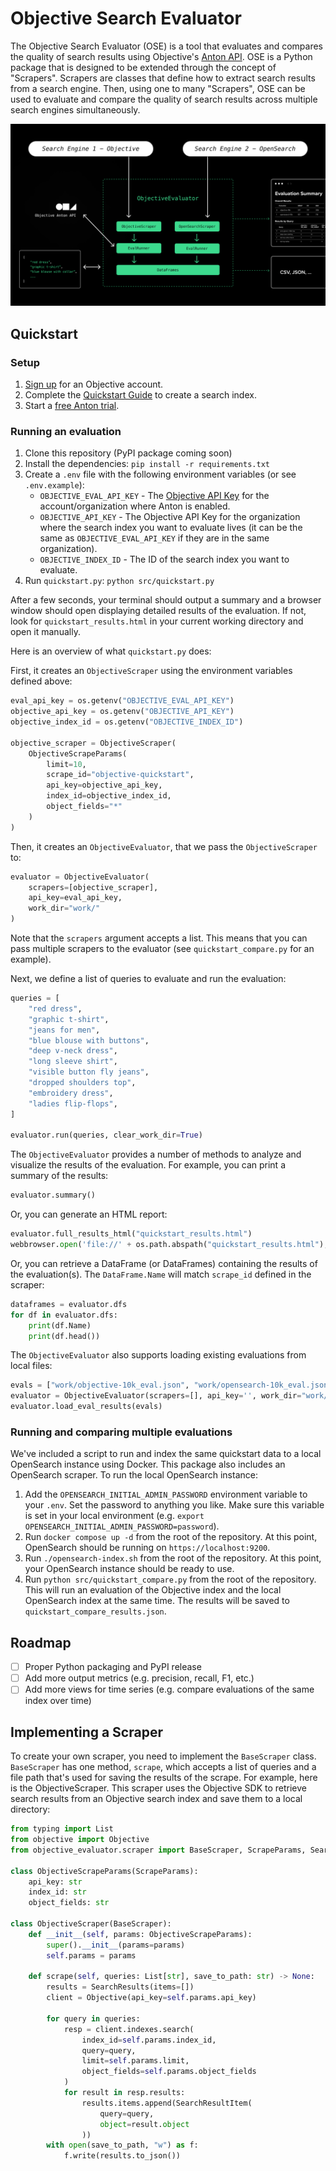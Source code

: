 
# Objective Search Evaluator

The Objective Search Evaluator (OSE) is a tool that evaluates and compares the quality of search results using Objective's [Anton API](https://www.objective.inc/articles/meet-anton-ai-powered-search-evaluation-in-an-api). OSE is a Python package that is designed to be extended through the concept of "Scrapers". Scrapers are classes that define how to extract search results from a search engine. Then, using one to many "Scrapers", OSE can be used to evaluate and compare the quality of search results across multiple search engines simultaneously.

![Objective Evaluator Diagram](objective_evaluator.png)

## Quickstart 

### Setup

1. [Sign up](https://app.objective.inc/sign-up) for an Objective account.
2. Complete the [Quickstart Guide](https://www.objective.inc/docs/quickstart) to create a search index.
3. Start a [free Anton trial](https://app.objective.inc/dashboard/anton).

### Running an evaluation

1. Clone this repository (PyPI package coming soon)
2. Install the dependencies: `pip install -r requirements.txt`
3. Create a `.env` file with the following environment variables (or see `.env.example`):
    - `OBJECTIVE_EVAL_API_KEY` - The [Objective API Key](https://app.objective.inc/dashboard/api-keys) for the account/organization where Anton is enabled.
    - `OBJECTIVE_API_KEY` - The Objective API Key for the organization where the search index you want to evaluate lives (it can be the same as `OBJECTIVE_EVAL_API_KEY` if they are in the same organization).
    - `OBJECTIVE_INDEX_ID` - The ID of the search index you want to evaluate.
4. Run `quickstart.py`: `python src/quickstart.py`

After a few seconds, your terminal should output a summary and a browser window should open displaying detailed results of the evaluation. If not, look for `quickstart_results.html` in your current working directory and open it manually.

Here is an overview of what `quickstart.py` does:

First, it creates an `ObjectiveScraper` using the environment variables defined above:

```python
eval_api_key = os.getenv("OBJECTIVE_EVAL_API_KEY")
objective_api_key = os.getenv("OBJECTIVE_API_KEY")
objective_index_id = os.getenv("OBJECTIVE_INDEX_ID")

objective_scraper = ObjectiveScraper(
    ObjectiveScrapeParams(
        limit=10,
        scrape_id="objective-quickstart",
        api_key=objective_api_key,
        index_id=objective_index_id,
        object_fields="*"
    )
)
```

Then, it creates an `ObjectiveEvaluator`, that we pass the `ObjectiveScraper` to:

```python
evaluator = ObjectiveEvaluator(
    scrapers=[objective_scraper],
    api_key=eval_api_key,
    work_dir="work/"
)
```

Note that the `scrapers` argument accepts a list. This means that you can pass multiple scrapers to the evaluator (see `quickstart_compare.py` for an example).

Next, we define a list of queries to evaluate and run the evaluation:

```python
queries = [
    "red dress",
    "graphic t-shirt",
    "jeans for men",
    "blue blouse with buttons",
    "deep v-neck dress",
    "long sleeve shirt",
    "visible button fly jeans",
    "dropped shoulders top",
    "embroidery dress",
    "ladies flip-flops",
]

evaluator.run(queries, clear_work_dir=True)
```

The `ObjectiveEvaluator` provides a number of methods to analyze and visualize the results of the evaluation. For example, you can print a summary of the results:

```python
evaluator.summary()
```

Or, you can generate an HTML report:

```python
evaluator.full_results_html("quickstart_results.html")
webbrowser.open('file://' + os.path.abspath("quickstart_results.html"), new=2)
```

Or, you can retrieve a DataFrame (or DataFrames) containing the results of the evaluation(s). The `DataFrame.Name` will match `scrape_id` defined in the scraper:

```python
dataframes = evaluator.dfs
for df in evaluator.dfs:
    print(df.Name)
    print(df.head())
```

The `ObjectiveEvaluator` also supports loading existing evaluations from local files: 

```python
evals = ["work/objective-10k_eval.json", "work/opensearch-10k_eval.json"]
evaluator = ObjectiveEvaluator(scrapers=[], api_key='', work_dir="work/")
evaluator.load_eval_results(evals)
```

### Running and comparing multiple evaluations

We've included a script to run and index the same quickstart data to a local OpenSearch instance using Docker. This package also includes an OpenSearch scraper. To run the local OpenSearch instance:

1. Add the `OPENSEARCH_INITIAL_ADMIN_PASSWORD` environment variable to your `.env`. Set the password to anything you like. Make sure this variable is set in your local environment (e.g. `export OPENSEARCH_INITIAL_ADMIN_PASSWORD=password`).
2. Run `docker compose up -d` from the root of the repository. At this point, OpenSearch should be running on `https://localhost:9200`.
3. Run `./opensearch-index.sh` from the root of the repository. At this point, your OpenSearch instance should be ready to use.
4. Run `python src/quickstart_compare.py` from the root of the repository. This will run an evaluation of the Objective index and the local OpenSearch index at the same time. The results will be saved to `quickstart_compare_results.json`.

## Roadmap

- [ ] Proper Python packaging and PyPI release
- [ ] Add more output metrics (e.g. precision, recall, F1, etc.)
- [ ] Add more views for time series (e.g. compare evaluations of the same index over time)

## Implementing a Scraper

To create your own scraper, you need to implement the `BaseScraper` class. `BaseScraper` has one method, `scrape`, which accepts a list of queries and a file path that's used for saving the results of the scrape. For example, here is the ObjectiveScraper. This scraper uses the Objective SDK to retrieve search results from an Objective search index and save them to a local directory:

```python
from typing import List
from objective import Objective
from objective_evaluator.scraper import BaseScraper, ScrapeParams, SearchResults, SearchResultItem

class ObjectiveScrapeParams(ScrapeParams):
    api_key: str
    index_id: str
    object_fields: str

class ObjectiveScraper(BaseScraper):
    def __init__(self, params: ObjectiveScrapeParams):
        super().__init__(params=params)
        self.params = params
    
    def scrape(self, queries: List[str], save_to_path: str) -> None:
        results = SearchResults(items=[])
        client = Objective(api_key=self.params.api_key)

        for query in queries:
            resp = client.indexes.search(
                index_id=self.params.index_id,
                query=query,
                limit=self.params.limit,
                object_fields=self.params.object_fields
            )
            for result in resp.results:
                results.items.append(SearchResultItem(
                    query=query,
                    object=result.object
                ))
        with open(save_to_path, "w") as f:
            f.write(results.to_json())
```